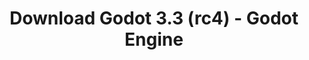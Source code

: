 ---
# Generated by /tools/generators/src/download_archive_generator !!! do not edit by hand !!!
title: 'Download Godot 3.3 (rc4) - Godot Engine'
type: 'download/archive'
name: '3.3'
flavor: 'rc4'
release_date: '2021-03-09T03:00:00-00:00'
release_notes: 'article/release-candidate-godot-3-2-4-rc-4/'
primaryPlatforms:
  - 'android.apk'
  - 'macos.universal'
  - 'windows.64'
  - 'linux_server.headless.64'
  - 'web'
  - 'templates'
links:
  android.apk:
    name: 'android.apk'
    title: 'Android'
    caption: 'Universal APK (ARM64 + ARMv7 + x86_64 + x86)'
    tags:
      - 'APK download'
      - 'ARM64/v7'
      - 'x86 (64 & 32 bit)'
    hosts:
      github_builds:
        regular: 'https://github.com/godotengine/godot-builds/releases/download/3.3-rc4/Godot_v3.3-rc4_android_editor.apk'
        mono: '#'
      github:
        regular: 'https://github.com/godotengine/godot/releases/download/3.3-rc4/Godot_v3.3-rc4_android_editor.apk'
        mono: '#'
  macos.universal:
    name: 'macos.universal'
    title: 'macOS'
    caption: 'Universal (x86_64 + Apple Silicon)'
    tags:
      - 'Intel/Apple Silicon'
      - '64 bit'
    hosts:
      github_builds:
        regular: 'https://github.com/godotengine/godot-builds/releases/download/3.3-rc4/Godot_v3.3-rc4_osx.universal.zip'
        mono: 'https://github.com/godotengine/godot-builds/releases/download/3.3-rc4/Godot_v3.3-rc4_mono_osx.universal.zip'
      github:
        regular: 'https://github.com/godotengine/godot/releases/download/3.3-rc4/Godot_v3.3-rc4_osx.universal.zip'
        mono: 'https://github.com/godotengine/godot/releases/download/3.3-rc4/Godot_v3.3-rc4_mono_osx.universal.zip'
  windows.64:
    name: 'windows.64'
    title: 'Windows'
    caption: 'Standard (x86_64)'
    tags:
      - '64 bit'
    hosts:
      github_builds:
        regular: 'https://github.com/godotengine/godot-builds/releases/download/3.3-rc4/Godot_v3.3-rc4_win64.exe.zip'
        mono: 'https://github.com/godotengine/godot-builds/releases/download/3.3-rc4/Godot_v3.3-rc4_mono_win64.zip'
      github:
        regular: 'https://github.com/godotengine/godot/releases/download/3.3-rc4/Godot_v3.3-rc4_win64.exe.zip'
        mono: 'https://github.com/godotengine/godot/releases/download/3.3-rc4/Godot_v3.3-rc4_mono_win64.zip'
  linux_server.headless.64:
    name: 'linux_server.headless.64'
    title: 'Linux Server'
    caption: 'Headless (x86_64)'
    tags:
      - '64 bit'
      - 'Headless'
    hosts:
      github_builds:
        regular: 'https://github.com/godotengine/godot-builds/releases/download/3.3-rc4/Godot_v3.3-rc4_linux_headless.64.zip'
        mono: 'https://github.com/godotengine/godot-builds/releases/download/3.3-rc4/Godot_v3.3-rc4_mono_linux_headless_64.zip'
      github:
        regular: 'https://github.com/godotengine/godot/releases/download/3.3-rc4/Godot_v3.3-rc4_linux_headless.64.zip'
        mono: 'https://github.com/godotengine/godot/releases/download/3.3-rc4/Godot_v3.3-rc4_mono_linux_headless_64.zip'
  web:
    name: 'web'
    title: 'Web editor'
    caption: ''
    tags:
      - 'Self-hosted'
      - 'Cross-platform'
    hosts:
      github_builds:
        regular: 'https://github.com/godotengine/godot-builds/releases/download/3.3-rc4/Godot_v3.3-rc4_web_editor.zip'
        mono: '#'
      github:
        regular: 'https://github.com/godotengine/godot/releases/download/3.3-rc4/Godot_v3.3-rc4_web_editor.zip'
        mono: '#'
  linux.64:
    name: 'linux.64'
    title: 'Linux'
    caption: 'Standard (x86_64)'
    tags:
      - '64 bit'
    hosts:
      github_builds:
        regular: 'https://github.com/godotengine/godot-builds/releases/download/3.3-rc4/Godot_v3.3-rc4_x11.64.zip'
        mono: 'https://github.com/godotengine/godot-builds/releases/download/3.3-rc4/Godot_v3.3-rc4_mono_x11_64.zip'
      github:
        regular: 'https://github.com/godotengine/godot/releases/download/3.3-rc4/Godot_v3.3-rc4_x11.64.zip'
        mono: 'https://github.com/godotengine/godot/releases/download/3.3-rc4/Godot_v3.3-rc4_mono_x11_64.zip'
  linux.32:
    name: 'linux.32'
    title: 'Linux'
    caption: 'Standard (x86)'
    tags:
      - '32 bit'
    hosts:
      github_builds:
        regular: 'https://github.com/godotengine/godot-builds/releases/download/3.3-rc4/Godot_v3.3-rc4_x11.32.zip'
        mono: 'https://github.com/godotengine/godot-builds/releases/download/3.3-rc4/Godot_v3.3-rc4_mono_x11_32.zip'
      github:
        regular: 'https://github.com/godotengine/godot/releases/download/3.3-rc4/Godot_v3.3-rc4_x11.32.zip'
        mono: 'https://github.com/godotengine/godot/releases/download/3.3-rc4/Godot_v3.3-rc4_mono_x11_32.zip'
  windows.32:
    name: 'windows.32'
    title: 'Windows'
    caption: 'Standard (x86)'
    tags:
      - '32 bit'
    hosts:
      github_builds:
        regular: 'https://github.com/godotengine/godot-builds/releases/download/3.3-rc4/Godot_v3.3-rc4_win32.exe.zip'
        mono: 'https://github.com/godotengine/godot-builds/releases/download/3.3-rc4/Godot_v3.3-rc4_mono_win32.zip'
      github:
        regular: 'https://github.com/godotengine/godot/releases/download/3.3-rc4/Godot_v3.3-rc4_win32.exe.zip'
        mono: 'https://github.com/godotengine/godot/releases/download/3.3-rc4/Godot_v3.3-rc4_mono_win32.zip'
  linux_server.64:
    name: 'linux_server.64'
    title: 'Linux Server'
    caption: 'Standard (x86_64)'
    tags:
      - '64 bit'
    hosts:
      github_builds:
        regular: 'https://github.com/godotengine/godot-builds/releases/download/3.3-rc4/Godot_v3.3-rc4_linux_server.64.zip'
        mono: 'https://github.com/godotengine/godot-builds/releases/download/3.3-rc4/Godot_v3.3-rc4_mono_linux_server_64.zip'
      github:
        regular: 'https://github.com/godotengine/godot/releases/download/3.3-rc4/Godot_v3.3-rc4_linux_server.64.zip'
        mono: 'https://github.com/godotengine/godot/releases/download/3.3-rc4/Godot_v3.3-rc4_mono_linux_server_64.zip'
  aar_library:
    name: 'aar_library'
    title: 'AAR library'
    caption: ''
    tags:
      - 'Android plugins'
      - 'Java'
      - 'Kotlin'
    hosts:
      github_builds:
        regular: 'https://github.com/godotengine/godot-builds/releases/download/3.3-rc4/godot-lib.3.3.rc4.release.aar'
        mono: 'https://github.com/godotengine/godot-builds/releases/download/3.3-rc4/godot-lib.3.3.rc4.mono.release.aar'
      github:
        regular: 'https://github.com/godotengine/godot/releases/download/3.3-rc4/godot-lib.3.3.rc4.release.aar'
        mono: 'https://github.com/godotengine/godot/releases/download/3.3-rc4/godot-lib.3.3.rc4.mono.release.aar'
  templates:
    name: 'templates'
    title: 'Export templates'
    caption: ''
    tags:
      - 'Used to export your games to all supported platforms'
    hosts:
      github_builds:
        regular: 'https://github.com/godotengine/godot-builds/releases/download/3.3-rc4/Godot_v3.3-rc4_export_templates.tpz'
        mono: 'https://github.com/godotengine/godot-builds/releases/download/3.3-rc4/Godot_v3.3-rc4_mono_export_templates.tpz'
      github:
        regular: 'https://github.com/godotengine/godot/releases/download/3.3-rc4/Godot_v3.3-rc4_export_templates.tpz'
        mono: 'https://github.com/godotengine/godot/releases/download/3.3-rc4/Godot_v3.3-rc4_mono_export_templates.tpz'
---